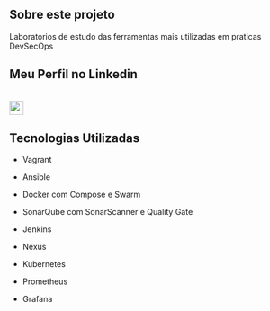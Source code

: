 ## Sobre este projeto 
Laboratorios de estudo das ferramentas mais utilizadas em praticas DevSecOps

## Meu Perfil no Linkedin
<br/>
<a href="https://www.linkedin.com/in/alan-victor-222617205/">
    <img src="https://img.shields.io/badge/linkedin-%230077B5.svg?&style=for-the-badge&logo=linkedin&logoColor=white" height="25"/>
  </a>
</div>
<br/>

## Tecnologias Utilizadas
 - Vagrant 

 
 - Ansible


 - Docker com Compose e Swarm


 - SonarQube com SonarScanner e Quality Gate 


 - Jenkins


 - Nexus


 - Kubernetes


 - Prometheus


 - Grafana
